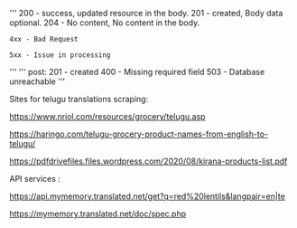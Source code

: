 '''
    200 - success, updated resource in the body.
    201 - created, Body data optional.
    204 - No content, No content in the body.

    4xx - Bad Request

    5xx - Issue in processing
'''
'''
    post:
        201 - created
        400 - Missing required field
        503 - Database unreachable
'''


Sites for telugu translations scraping:

https://www.nriol.com/resources/grocery/telugu.asp

https://haringo.com/telugu-grocery-product-names-from-english-to-telugu/

https://pdfdrivefiles.files.wordpress.com/2020/08/kirana-products-list.pdf

API services :

https://api.mymemory.translated.net/get?q=red%20lentils&langpair=en|te

https://mymemory.translated.net/doc/spec.php

